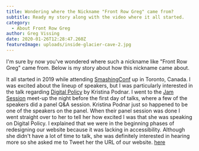 ```yaml
---
title: Wondering where the Nickname "Front Row Greg" came from?
subtitle: Ready my story along with the video where it all started.
category:
  - About Front Row Greg
author: Greg Vissing
date: 2020-01-26T12:28:47.260Z
featureImage: uploads/inside-glacier-cave-2.jpg
---
```

I'm sure by now you've wondered where such a nickname like "Front Row Greg" came from. Below is my story about how this nickname came about.

It all started in 2019 while attending [SmashingConf](https://smashingconf.com/toronto-2019) up in Toronto, Canada. I was excited about the lineup of speakers, but I was particularly interested in the talk regarding [Digital Policy](https://vimeo.com/348952186) by Kristina Podnar. I went to the [Jam Session](https://smashingconf.com/toronto-2019/jam-session) meet-up the night before the first day of talks, where a few of the speakers did a panel Q&A session. Kristina Podnar just so happened to be one of the speakers on the panel. When their panel session was done I went straight over to her to tell her how excited I was that she was speaking on Digital Policy. I explained that we were in the beginning phases of redesigning our website because it was lacking in accessibility. Although she didn't have a lot of time to talk, she was definitely interested in hearing more so she asked me to Tweet her the URL of our website. [here](https://vimeo.com/348952186#t=1793s)
